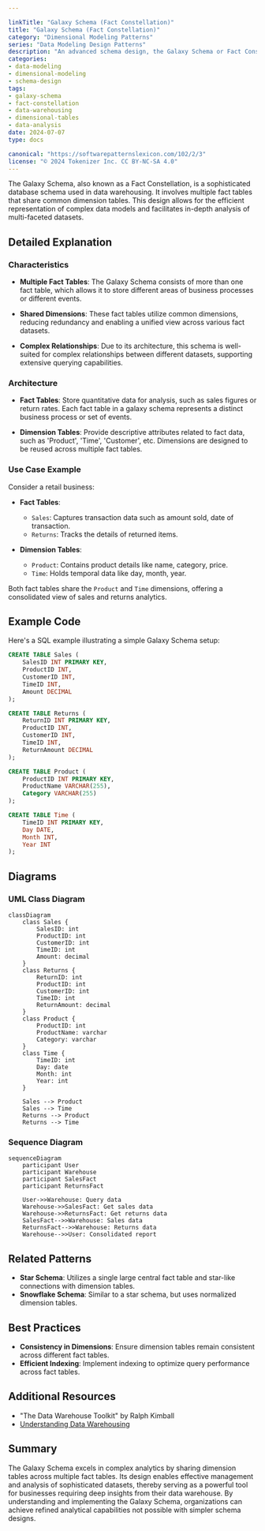 ```yaml
---

linkTitle: "Galaxy Schema (Fact Constellation)"
title: "Galaxy Schema (Fact Constellation)"
category: "Dimensional Modeling Patterns"
series: "Data Modeling Design Patterns"
description: "An advanced schema design, the Galaxy Schema or Fact Constellation, leverages multiple fact tables that share dimension tables, enabling the representation of complex data models and supporting sophisticated analytical processes."
categories:
- data-modeling
- dimensional-modeling
- schema-design
tags:
- galaxy-schema
- fact-constellation
- data-warehousing
- dimensional-tables
- data-analysis
date: 2024-07-07
type: docs

canonical: "https://softwarepatternslexicon.com/102/2/3"
license: "© 2024 Tokenizer Inc. CC BY-NC-SA 4.0"
---
```



The Galaxy Schema, also known as a Fact Constellation, is a sophisticated database schema used in data warehousing. It involves multiple fact tables that share common dimension tables. This design allows for the efficient representation of complex data models and facilitates in-depth analysis of multi-faceted datasets.

## Detailed Explanation

### Characteristics

- **Multiple Fact Tables**: The Galaxy Schema consists of more than one fact table, which allows it to store different areas of business processes or different events.
  
- **Shared Dimensions**: These fact tables utilize common dimensions, reducing redundancy and enabling a unified view across various fact datasets.

- **Complex Relationships**: Due to its architecture, this schema is well-suited for complex relationships between different datasets, supporting extensive querying capabilities.

### Architecture

- **Fact Tables**: Store quantitative data for analysis, such as sales figures or return rates. Each fact table in a galaxy schema represents a distinct business process or set of events.
  
- **Dimension Tables**: Provide descriptive attributes related to fact data, such as 'Product', 'Time', 'Customer', etc. Dimensions are designed to be reused across multiple fact tables.

### Use Case Example

Consider a retail business:

- **Fact Tables**:
  - `Sales`: Captures transaction data such as amount sold, date of transaction.
  - `Returns`: Tracks the details of returned items.

- **Dimension Tables**:
  - `Product`: Contains product details like name, category, price.
  - `Time`: Holds temporal data like day, month, year.

Both fact tables share the `Product` and `Time` dimensions, offering a consolidated view of sales and returns analytics.

## Example Code

Here's a SQL example illustrating a simple Galaxy Schema setup:

```sql
CREATE TABLE Sales (
    SalesID INT PRIMARY KEY,
    ProductID INT,
    CustomerID INT,
    TimeID INT,
    Amount DECIMAL
);

CREATE TABLE Returns (
    ReturnID INT PRIMARY KEY,
    ProductID INT,
    CustomerID INT,
    TimeID INT,
    ReturnAmount DECIMAL
);

CREATE TABLE Product (
    ProductID INT PRIMARY KEY,
    ProductName VARCHAR(255),
    Category VARCHAR(255)
);

CREATE TABLE Time (
    TimeID INT PRIMARY KEY,
    Day DATE,
    Month INT,
    Year INT
);
```

## Diagrams

### UML Class Diagram

```mermaid
classDiagram
    class Sales {
        SalesID: int
        ProductID: int
        CustomerID: int
        TimeID: int
        Amount: decimal
    }
    class Returns {
        ReturnID: int
        ProductID: int
        CustomerID: int
        TimeID: int
        ReturnAmount: decimal
    }
    class Product {
        ProductID: int
        ProductName: varchar
        Category: varchar
    }
    class Time {
        TimeID: int
        Day: date
        Month: int
        Year: int
    }

    Sales --> Product
    Sales --> Time
    Returns --> Product
    Returns --> Time
```

### Sequence Diagram

```mermaid
sequenceDiagram
    participant User
    participant Warehouse
    participant SalesFact
    participant ReturnsFact
    
    User->>Warehouse: Query data
    Warehouse->>SalesFact: Get sales data
    Warehouse->>ReturnsFact: Get returns data
    SalesFact-->>Warehouse: Sales data
    ReturnsFact-->>Warehouse: Returns data
    Warehouse-->>User: Consolidated report
```

## Related Patterns

- **Star Schema**: Utilizes a single large central fact table and star-like connections with dimension tables.
- **Snowflake Schema**: Similar to a star schema, but uses normalized dimension tables.

## Best Practices

- **Consistency in Dimensions**: Ensure dimension tables remain consistent across different fact tables.
- **Efficient Indexing**: Implement indexing to optimize query performance across fact tables.

## Additional Resources

- "The Data Warehouse Toolkit" by Ralph Kimball
- [Understanding Data Warehousing](https://aws.amazon.com/big-data/datalakes-and-analytics/data-warehouse/)

## Summary

The Galaxy Schema excels in complex analytics by sharing dimension tables across multiple fact tables. Its design enables effective management and analysis of sophisticated datasets, thereby serving as a powerful tool for businesses requiring deep insights from their data warehouse. By understanding and implementing the Galaxy Schema, organizations can achieve refined analytical capabilities not possible with simpler schema designs.
